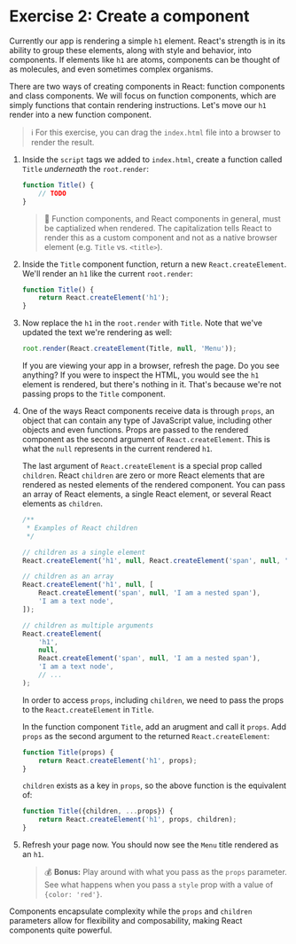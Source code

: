 # Exercise 2: Create a component

Currently our app is rendering a simple `h1` element. React's strength is in its ability to group these elements, along with style and behavior, into components. If elements like `h1` are atoms, components can be thought of as molecules, and even sometimes complex organisms.

There are two ways of creating components in React: function components and class components. We will focus on function components, which are simply functions that contain rendering instructions. Let's move our `h1` render into a new function component.

> ℹ️ For this exercise, you can drag the `index.html` file into a browser to render the result.

1. Inside the `script` tags we added to `index.html`, create a function called `Title` _underneath_ the `root.render`:

    ```js
    function Title() {
        // TODO
    }
    ```

    > 🚨 Function components, and React components in general, must be captialized when rendered. The capitalization tells React to render this as a custom component and not as a native browser element (e.g. `Title` vs. `<title>`).

2. Inside the `Title` component function, return a new `React.createElement`. We'll render an `h1` like the current `root.render`:

    ```js
    function Title() {
        return React.createElement('h1');
    }
    ```

3. Now replace the `h1` in the `root.render` with `Title`. Note that we've updated the text we're rendering as well:

    ```js
    root.render(React.createElement(Title, null, 'Menu'));
    ```

    If you are viewing your app in a browser, refresh the page. Do you see anything? If you were to inspect the HTML, you would see the `h1` element is rendered, but there's nothing in it. That's because we're not passing props to the `Title` component.

4. One of the ways React components receive data is through `props`, an object that can contain any type of JavaScript value, including other objects and even functions. Props are passed to the rendered component as the second argument of `React.createElement`. This is what the `null` represents in the current rendered `h1`.

    The last argument of `React.createElement` is a special prop called `children`. React `children` are zero or more React elements that are rendered as nested elements of the rendered component. You can pass an array of React elements, a single React element, or several React elements as `children`.

    ```js
    /**
     * Examples of React children
     */

    // children as a single element
    React.createElement('h1', null, React.createElement('span', null, 'Hi!'));

    // children as an array
    React.createElement('h1', null, [
        React.createElement('span', null, 'I am a nested span'),
        'I am a text node',
    ]);

    // children as multiple arguments
    React.createElement(
        'h1',
        null,
        React.createElement('span', null, 'I am a nested span'),
        'I am a text node',
        // ...
    );
    ```

    In order to access `props`, including `children`, we need to pass the props to the `React.createElement` in `Title`.

    In the function component `Title`, add an arugment and call it `props`. Add `props` as the second argument to the returned `React.createElement`:

    ```js
    function Title(props) {
        return React.createElement('h1', props);
    }
    ```

    `children` exists as a key in `props`, so the above function is the equivalent of:

    ```js
    function Title({children, ...props}) {
        return React.createElement('h1', props, children);
    }
    ```

5. Refresh your page now. You should now see the `Menu` title rendered as an `h1`.

    > 💰 **Bonus:** Play around with what you pass as the `props` parameter. See what happens when you pass a `style` prop with a value of `{color: 'red'}`.

Components encapsulate complexity while the `props` and `children` parameters allow for flexibility and composability, making React components quite powerful.
